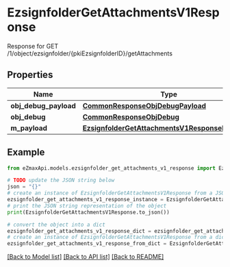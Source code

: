 # EzsignfolderGetAttachmentsV1Response

Response for GET /1/object/ezsignfolder/{pkiEzsignfolderID}/getAttachments

## Properties

Name | Type | Description | Notes
------------ | ------------- | ------------- | -------------
**obj_debug_payload** | [**CommonResponseObjDebugPayload**](CommonResponseObjDebugPayload.md) |  | 
**obj_debug** | [**CommonResponseObjDebug**](CommonResponseObjDebug.md) |  | [optional] 
**m_payload** | [**EzsignfolderGetAttachmentsV1ResponseMPayload**](EzsignfolderGetAttachmentsV1ResponseMPayload.md) |  | 

## Example

```python
from eZmaxApi.models.ezsignfolder_get_attachments_v1_response import EzsignfolderGetAttachmentsV1Response

# TODO update the JSON string below
json = "{}"
# create an instance of EzsignfolderGetAttachmentsV1Response from a JSON string
ezsignfolder_get_attachments_v1_response_instance = EzsignfolderGetAttachmentsV1Response.from_json(json)
# print the JSON string representation of the object
print(EzsignfolderGetAttachmentsV1Response.to_json())

# convert the object into a dict
ezsignfolder_get_attachments_v1_response_dict = ezsignfolder_get_attachments_v1_response_instance.to_dict()
# create an instance of EzsignfolderGetAttachmentsV1Response from a dict
ezsignfolder_get_attachments_v1_response_from_dict = EzsignfolderGetAttachmentsV1Response.from_dict(ezsignfolder_get_attachments_v1_response_dict)
```
[[Back to Model list]](../README.md#documentation-for-models) [[Back to API list]](../README.md#documentation-for-api-endpoints) [[Back to README]](../README.md)


